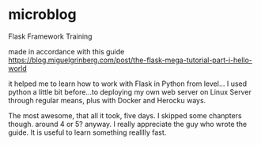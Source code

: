 # microblog
 Flask Framework Training

made in accordance with this guide
https://blog.miguelgrinberg.com/post/the-flask-mega-tutorial-part-i-hello-world

it helped me to learn how to work with Flask in Python from level... I used python a little bit before...to deploying my own web server on Linux Server through regular means, plus with Docker and Herocku ways.

The most awesome, that all it took, five days. I skipped some chanpters though. around 4 or 5?
anyway. I really appreciate the guy who wrote the guide. It is useful to learn something realllly fast.
